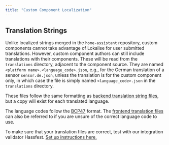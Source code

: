 ```yaml
---
title: "Custom Component Localization"
---
```


## Translation Strings

Unlike localized strings merged in the `home-assistant` repository, custom components cannot take advantage of Lokalise for user submitted translations. However, custom component authors can still include translations with their components. These will be read from the `translations` directory, adjacent to the component source. They are named `<platform name>.<language_code>.json`, e.g., for the German translation of a sensor `sensor.de.json`, unless the translation is for the custom component only, in which case the file is simply named `<language_code>.json` in the `translations` directory.

These files follow the same formatting as [backend translation string files](internationalization_backend_localization.md), but a copy will exist for each translated language.

The language codes follow the [BCP47](https://tools.ietf.org/html/bcp47) format. The [frontend translation files](https://github.com/home-assistant/home-assistant-polymer/tree/master/translations) can also be referred to if you are unsure of the correct language code to use.

To make sure that your translation files are correct, test with our integration validator Hassfest. [Set up instructions here.](https://developers.home-assistant.io/blog/2020/04/16/hassfest)
